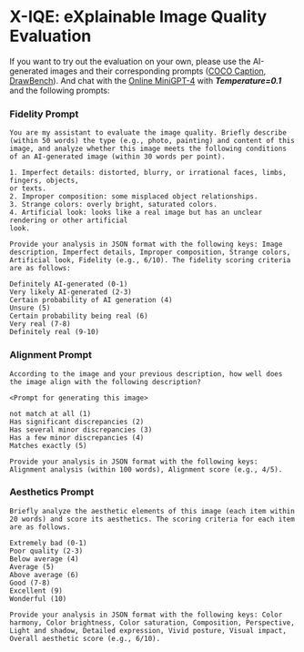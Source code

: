 # X-IQE: eXplainable Image Quality Evaluation

If you want to try out the evaluation on your own, please use the AI-generated images and their corresponding prompts ([COCO Caption](https://github.com/Schuture/Benchmarking-Awesome-Diffusion-Models/tree/main/coco_caption_imgs), [DrawBench](https://github.com/Schuture/Benchmarking-Awesome-Diffusion-Models/tree/main/draw_bench_imgs)). 
And chat with the [Online MiniGPT-4](https://huggingface.co/spaces/Vision-CAIR/minigpt4) with ***Temperature=0.1*** and the following prompts:


### Fidelity Prompt
```
You are my assistant to evaluate the image quality. Briefly describe (within 50 words) the type (e.g., photo, painting) and content of this image, and analyze whether this image meets the following conditions of an AI-generated image (within 30 words per point).

1. Imperfect details: distorted, blurry, or irrational faces, limbs, fingers, objects,
or texts.
2. Improper composition: some misplaced object relationships.
3. Strange colors: overly bright, saturated colors.
4. Artificial look: looks like a real image but has an unclear rendering or other artificial
look.

Provide your analysis in JSON format with the following keys: Image description, Imperfect details, Improper composition, Strange colors, Artificial look, Fidelity (e.g., 6/10). The fidelity scoring criteria are as follows:

Definitely AI-generated (0-1)
Very likely AI-generated (2-3)
Certain probability of AI generation (4)
Unsure (5)
Certain probability being real (6)
Very real (7-8)
Definitely real (9-10)
```

### Alignment Prompt
```
According to the image and your previous description, how well does the image align with the following description?

<Prompt for generating this image>

not match at all (1)
Has significant discrepancies (2)
Has several minor discrepancies (3)
Has a few minor discrepancies (4)
Matches exactly (5)

Provide your analysis in JSON format with the following keys: Alignment analysis (within 100 words), Alignment score (e.g., 4/5).
```

### Aesthetics Prompt
```
Briefly analyze the aesthetic elements of this image (each item within 20 words) and score its aesthetics. The scoring criteria for each item are as follows.

Extremely bad (0-1)
Poor quality (2-3)
Below average (4)
Average (5)
Above average (6)
Good (7-8)
Excellent (9)
Wonderful (10)

Provide your analysis in JSON format with the following keys: Color harmony, Color brightness, Color saturation, Composition, Perspective, Light and shadow, Detailed expression, Vivid posture, Visual impact, Overall aesthetic score (e.g., 6/10).
```


